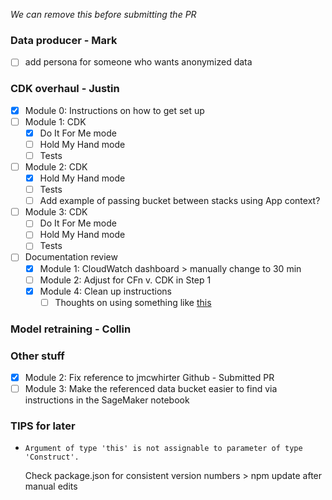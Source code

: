 *We can remove this before submitting the PR*

### Data producer - Mark
- [ ] add persona for someone who wants anonymized data

### CDK overhaul - Justin
- [x] Module 0: Instructions on how to get set up
- [ ] Module 1: CDK
  - [x] Do It For Me mode
  - [ ] Hold My Hand mode
  - [ ] Tests
- [ ] Module 2: CDK
  - [x] Hold My Hand mode
  - [ ] Tests
  - [ ] Add example of passing bucket between stacks using App context?
- [ ] Module 3: CDK
  - [ ] Do It For Me mode
  - [ ] Hold My Hand mode
  - [ ] Tests
- [ ] Documentation review
  - [x] Module 1: CloudWatch dashboard > manually change to 30 min
  - [ ] Module 2: Adjust for CFn v. CDK in Step 1
  - [x] Module 4: Clean up instructions
    - [ ] Thoughts on using something like [this](https://www.npmjs.com/package/@mobileposse/auto-delete-bucket)

### Model retraining - Collin


### Other stuff
- [x] Module 2: Fix reference to jmcwhirter Github - Submitted PR
- [ ] Module 3: Make the referenced data bucket easier to find via instructions in the SageMaker notebook

### TIPS for later
* `Argument of type 'this' is not assignable to parameter of type 'Construct'.`

  Check package.json for consistent version numbers > npm update after manual edits
